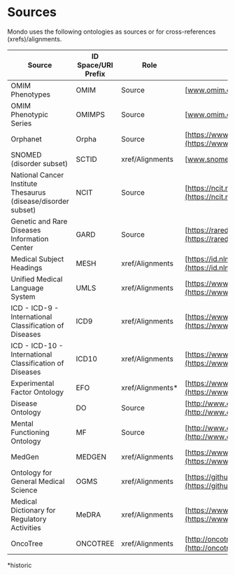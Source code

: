 ---
---
# Sources

Mondo uses the following ontologies as sources or for cross-references (xrefs)/alignments.

Source | ID Space/URI Prefix | Role | Website
--- | --- | --- | ---
OMIM Phenotypes | OMIM | Source | [www.omim.org](https://www.omim.org/) 
OMIM Phenotypic Series | OMIMPS | Source | [www.omim.org](https://www.omim.org/)
Orphanet | Orpha | Source | [https://www.orpha.net/consor/cgi-bin/index.php](https://www.orpha.net/consor/cgi-bin/index.php)
SNOMED (disorder subset) | SCTID | xref/Alignments | [www.snomed.org](http://www.snomed.org/)
National Cancer Institute Thesaurus (disease/disorder subset) | NCIT |Source | [https://ncit.nci.nih.gov/ncitbrowser/](https://ncit.nci.nih.gov/ncitbrowser/)
Genetic and Rare Diseases Information Center | GARD | Source |[https://rarediseases.info.nih.gov/](https://rarediseases.info.nih.gov/)
Medical Subject Headings | MESH | xref/Alignments | [https://id.nlm.nih.gov/mesh/](https://id.nlm.nih.gov/mesh/)
Unified Medical Language System | UMLS | xref/Alignments | [https://www.nlm.nih.gov/research/umls/index.html](https://www.nlm.nih.gov/research/umls/index.html)
ICD - ICD-9 - International Classification of Diseases | ICD9 | xref/Alignments | [https://www.cdc.gov/nchs/icd/icd9.htm](https://www.cdc.gov/nchs/icd/icd9.htm)
ICD - ICD-10 - International Classification of Diseases | ICD10 | xref/Alignments | [https://www.cdc.gov/nchs/icd/icd10cm.htm](https://www.cdc.gov/nchs/icd/icd10cm.htm)
Experimental Factor Ontology | EFO | xref/Alignments* | [https://www.ebi.ac.uk/efo/](https://www.ebi.ac.uk/efo/)
Disease Ontology | DO | Source | [http://www.obofoundry.org/ontology/doid.html](http://www.obofoundry.org/ontology/doid.html)
Mental Functioning Ontology | MF | Source | [http://www.obofoundry.org/ontology/mf.html](http://www.obofoundry.org/ontology/mf.html)
MedGen | MEDGEN |xref/Alignments | [https://www.ncbi.nlm.nih.gov/medgen/](https://www.ncbi.nlm.nih.gov/medgen/)
Ontology for General Medical Science | OGMS | xref/Alignments | [https://github.com/OGMS/ogms](https://github.com/OGMS/ogms)
Medical Dictionary for Regulatory Activities | MeDRA | xref/Alignments | [https://www.meddra.org/](https://www.meddra.org/)
OncoTree | ONCOTREE | xref/Alignments | [http://oncotree.mskcc.org/#/home](http://oncotree.mskcc.org/#/home)

*historic










 
